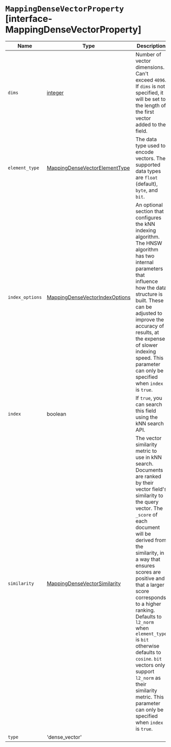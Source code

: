 # `MappingDenseVectorProperty` [interface-MappingDenseVectorProperty]

| Name | Type | Description |
| - | - | - |
| `dims` | [integer](./integer.md) | Number of vector dimensions. Can't exceed `4096`. If `dims` is not specified, it will be set to the length of the first vector added to the field. |
| `element_type` | [MappingDenseVectorElementType](./MappingDenseVectorElementType.md) | The data type used to encode vectors. The supported data types are `float` (default), `byte`, and `bit`. |
| `index_options` | [MappingDenseVectorIndexOptions](./MappingDenseVectorIndexOptions.md) | An optional section that configures the kNN indexing algorithm. The HNSW algorithm has two internal parameters that influence how the data structure is built. These can be adjusted to improve the accuracy of results, at the expense of slower indexing speed. This parameter can only be specified when `index` is `true`. |
| `index` | boolean | If `true`, you can search this field using the kNN search API. |
| `similarity` | [MappingDenseVectorSimilarity](./MappingDenseVectorSimilarity.md) | The vector similarity metric to use in kNN search. Documents are ranked by their vector field's similarity to the query vector. The `_score` of each document will be derived from the similarity, in a way that ensures scores are positive and that a larger score corresponds to a higher ranking. Defaults to `l2_norm` when `element_type` is `bit` otherwise defaults to `cosine`. `bit` vectors only support `l2_norm` as their similarity metric. This parameter can only be specified when `index` is `true`. |
| `type` | 'dense_vector' | &nbsp; |
